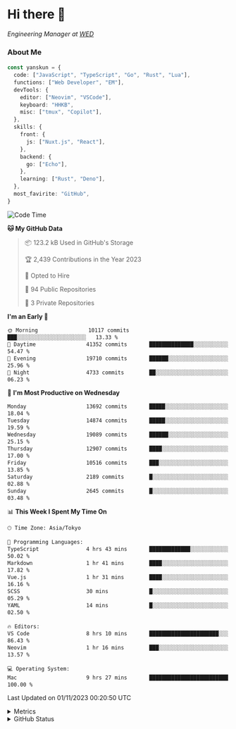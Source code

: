 # Hi there&nbsp;:wave:

<!-- ![Alt text](https://spotify-recently-played-readme.vercel.app/api?user=31kynbuubkiu3r4qh4hjuaglhfay) -->

_Engineering Manager at [WED](https://github.com/wedinc)_

### About Me

```ts
const yanskun = {
  code: ["JavaScript", "TypeScript", "Go", "Rust", "Lua"],
  functions: ["Web Developer", "EM"],
  devTools: {
    editor: ["Neovim", "VSCode"],
    keyboard: "HHKB",
    misc: ["tmux", "Copilot"],
  },
  skills: {
    front: {
      js: ["Nuxt.js", "React"],
    },
    backend: {
      go: ["Echo"],
    },
    learning: ["Rust", "Deno"],
  },
  most_favirite: "GitHub",
}
```

<!--START_SECTION:waka-->
![Code Time](http://img.shields.io/badge/Code%20Time-531%20hrs%2010%20mins-blue)

**🐱 My GitHub Data** 

> 📦 123.2 kB Used in GitHub's Storage 
 > 
> 🏆 2,439 Contributions in the Year 2023
 > 
> 💼 Opted to Hire
 > 
> 📜 94 Public Repositories 
 > 
> 🔑 3 Private Repositories 
 > 
**I'm an Early 🐤** 

```text
🌞 Morning                10117 commits       ███░░░░░░░░░░░░░░░░░░░░░░   13.33 % 
🌆 Daytime                41352 commits       ██████████████░░░░░░░░░░░   54.47 % 
🌃 Evening                19710 commits       ██████░░░░░░░░░░░░░░░░░░░   25.96 % 
🌙 Night                  4733 commits        ██░░░░░░░░░░░░░░░░░░░░░░░   06.23 % 
```
📅 **I'm Most Productive on Wednesday** 

```text
Monday                   13692 commits       █████░░░░░░░░░░░░░░░░░░░░   18.04 % 
Tuesday                  14874 commits       █████░░░░░░░░░░░░░░░░░░░░   19.59 % 
Wednesday                19089 commits       ██████░░░░░░░░░░░░░░░░░░░   25.15 % 
Thursday                 12907 commits       ████░░░░░░░░░░░░░░░░░░░░░   17.00 % 
Friday                   10516 commits       ███░░░░░░░░░░░░░░░░░░░░░░   13.85 % 
Saturday                 2189 commits        █░░░░░░░░░░░░░░░░░░░░░░░░   02.88 % 
Sunday                   2645 commits        █░░░░░░░░░░░░░░░░░░░░░░░░   03.48 % 
```


📊 **This Week I Spent My Time On** 

```text
🕑︎ Time Zone: Asia/Tokyo

💬 Programming Languages: 
TypeScript               4 hrs 43 mins       █████████████░░░░░░░░░░░░   50.02 % 
Markdown                 1 hr 41 mins        ████░░░░░░░░░░░░░░░░░░░░░   17.82 % 
Vue.js                   1 hr 31 mins        ████░░░░░░░░░░░░░░░░░░░░░   16.16 % 
SCSS                     30 mins             █░░░░░░░░░░░░░░░░░░░░░░░░   05.29 % 
YAML                     14 mins             █░░░░░░░░░░░░░░░░░░░░░░░░   02.50 % 

🔥 Editors: 
VS Code                  8 hrs 10 mins       ██████████████████████░░░   86.43 % 
Neovim                   1 hr 16 mins        ███░░░░░░░░░░░░░░░░░░░░░░   13.57 % 

💻 Operating System: 
Mac                      9 hrs 27 mins       █████████████████████████   100.00 % 
```


 Last Updated on 01/11/2023 00:20:50 UTC
<!--END_SECTION:waka-->

<details>
  <summary>Metrics</summary>
  <img src="https://github.com/yanskun/yanskun/blob/main/github-metrics.svg" alt="Metrics">
</details>

<details>
  <summary>GitHub Status</summary>
  <picture>
    <source media="(prefers-color-scheme: dark)" srcset="https://raw.githubusercontent.com/yanskun/yanskun/master/profile-summary-card-output/nord_dark/0-profile-details.svg">
   <img src="https://raw.githubusercontent.com/yanskun/yanskun/master/profile-summary-card-output/default/0-profile-details.svg">
  </picture>
  <br>
  <picture>
    <source media="(prefers-color-scheme: dark)" srcset="https://raw.githubusercontent.com/yanskun/yanskun/master/profile-summary-card-output/nord_dark/1-repos-per-language.svg">
   <img src="https://raw.githubusercontent.com/yanskun/yanskun/master/profile-summary-card-output/default/1-repos-per-language.svg">
  </picture>
  <picture>
    <source media="(prefers-color-scheme: dark)" srcset="https://raw.githubusercontent.com/yanskun/yanskun/master/profile-summary-card-output/nord_dark/2-most-commit-language.svg">
   <img src="https://raw.githubusercontent.com/yanskun/yanskun/master/profile-summary-card-output/default/2-most-commit-language.svg">
  </picture>
  <br>
  <picture>
    <source media="(prefers-color-scheme: dark)" srcset="https://raw.githubusercontent.com/yanskun/yanskun/master/profile-summary-card-output/nord_dark/3-stats.svg">
   <img src="https://raw.githubusercontent.com/yanskun/yanskun/master/profile-summary-card-output/default/3-stats.svg">
  </picture>
  <picture>
    <source media="(prefers-color-scheme: dark)" srcset="https://raw.githubusercontent.com/yanskun/yanskun/master/profile-summary-card-output/nord_dark/4-productive-time.svg">
   <img src="https://raw.githubusercontent.com/yanskun/yanskun/master/profile-summary-card-output/default/4-productive-time.svg">
  </picture>
</details>

